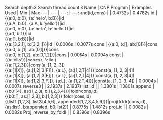 Search depth:3
Search thread count:3
Name | CNP Program | Examples Used | Min | Max
--- | --- | ---: | ---:
and(id,cons) |  | 0.4782s | 0.4782s
id | {{a:0, b:0}, {a:'hello', b:B}}|id<br/>{{a:A, b:0}, {a:A, b:'yello'}}|id<br/>{{a:0, b:0}, {a:'hello', b:'hello'}}|id<br/>{{a:1, b:1}}|id<br/>{{a:[], b:B}}|id<br/>{{a:[3,2,1], b:[3,2,1]}}|id | 0.0006s | 0.0077s
cons | {{a:0, b:[], ab:[0]}}|cons<br/>{{a:0, b:[1], ab:[0,1]}}|cons<br/>{{a:0, b:[1,2], ab:[0,1,2]}}|cons | 0.0064s | 0.0094s
const | {{a:'ello'}}|const(a, 'ello')<br/>{{a:[1,2,3]}}|const(a, [1, 2, 3])<br/>{{a:[1\|X]}, {a:[1,2\|[3\|F]]}, {a:L}, {a:[1,2,T\|4]}}|const(a, [1, 2, 3\|4])<br/>{{a:[1\|X]}, {a:[1,2\|[3\|F]]}, {a:L}, {a:[1,2,T\|4]}}|const(a, [1, 2, 3\|4])<br/>{{a:[1\|X]}, {a:[1,2\|[3,F]]}, {a:L}, {a:[1,2,T,4]}}|const(a, [1, 2, 3, 4]) | 0.0004s | 0.0007s
reverse3 |  | 2.1937s | 2.1937s
list_id |  | 1.3801s | 1.3801s
append | {{b0:[4], as:[1,2,3], b:[1,2,3,4]}}|foldr(cons,id)<br/>{{b0:[], as:[1,2,3], b:[1,2,3]}}|foldr(cons,id)<br/>{{list1:[1,2,3], list2:[4,5,6], appended:[1,2,3,4,5,6]}}|proj(foldr(cons,id),{as:list1, b:appended, b0:list2}) | 0.8775s | 1.4812s
proj_id |  | 0.0082s | 0.0082s
Proj_reverse_by_foldl |  | 0.8396s | 0.8396s
